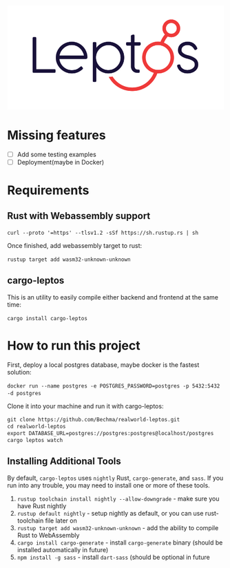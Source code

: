 <picture>
    <source srcset="https://raw.githubusercontent.com/leptos-rs/leptos/main/docs/logos/Leptos_logo_Solid_White.svg" media="(prefers-color-scheme: dark)">
    <img src="https://raw.githubusercontent.com/leptos-rs/leptos/main/docs/logos/Leptos_logo_RGB.svg" alt="Leptos Logo">
</picture>

# Missing features

- [ ] Add some testing examples
- [ ] Deployment(maybe in Docker)

# Requirements

## Rust with Webassembly support

`curl --proto '=https' --tlsv1.2 -sSf https://sh.rustup.rs | sh`

Once finished, add webassembly target to rust:

`rustup target add wasm32-unknown-unknown`

## cargo-leptos

This is an utility to easily compile either backend and frontend at the same time:

`cargo install cargo-leptos`

# How to run this project

First, deploy a local postgres database, maybe docker is the fastest solution:

`docker run --name postgres -e POSTGRES_PASSWORD=postgres -p 5432:5432 -d postgres`

Clone it into your machine and run it with cargo-leptos:

```
git clone https://github.com/Bechma/realworld-leptos.git
cd realworld-leptos
export DATABASE_URL=postgres://postgres:postgres@localhost/postgres
cargo leptos watch
```

## Installing Additional Tools

By default, `cargo-leptos` uses `nightly` Rust, `cargo-generate`, and `sass`. If you run into any trouble, you may need to install one or more of these tools.

1. `rustup toolchain install nightly --allow-downgrade` - make sure you have Rust nightly
2. `rustup default nightly` - setup nightly as default, or you can use rust-toolchain file later on
3. `rustup target add wasm32-unknown-unknown` - add the ability to compile Rust to WebAssembly
4. `cargo install cargo-generate` - install `cargo-generate` binary (should be installed automatically in future)
5. `npm install -g sass` - install `dart-sass` (should be optional in future
